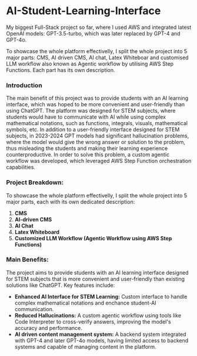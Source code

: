 # AI-Student-Learning-Interface

My biggest Full-Stack project so far, where I used AWS and integrated latest OpenAI models: GPT-3.5-turbo, which was later replaced by GPT-4 and GPT-4o.

To showcase the whole platform effectivelly, I split the whole project into 5 major parts: CMS, AI driven CMS, AI chat, Latex Whiteboar and customised LLM workflow also known as Agentic workflow by utilising AWS Step Functions.
Each part has its own description.

### Introduction
The main benefit of this project was to provide students with an AI learning interface, which was hoped to be more convenient and user-friendly than using ChatGPT. The platform was designed for STEM subjects, where students would have to communicate with AI while using complex mathematical notations, such as functions, integrals, visuals, mathematical symbols, etc. In addition to a user-friendly interface designed for STEM subjects, in 2023-2024 GPT models had significant hallucination problems, where the model would give the wrong answer or solution to the problem, thus misleading the students and making their learning experience counterproductive. In order to solve this problem, a custom agentic workflow was developed, which leveraged AWS Step Function orchestration capabilities.


### Project Breakdown:
To showcase the whole platform effectivelly, I split the whole project into 5 major parts, each with its own dedicated description:
1. **CMS**
2. **AI-driven CMS**
3. **AI Chat**
4. **Latex Whiteboard**
5. **Customized LLM Workflow (Agentic Workflow using AWS Step Functions)**


### Main Benefits:
The project aims to provide students with an AI learning interface designed for STEM subjects that is more convenient and user-friendly than existing solutions like ChatGPT. Key features include:
- **Enhanced AI Interface for STEM Learning:** Custom interface to handle complex mathematical notations and enchance student-AI communication.
- **Reduced Hallucinations:** A custom agentic workflow using tools like Code Interpreter to cross-verify answers, improving the model's accuracy and performance.
- **AI driven content management system:** A backend system integrated with GPT-4 and later GPT-4o models, having limited access to backend systems and capable of managing content in the platform.

